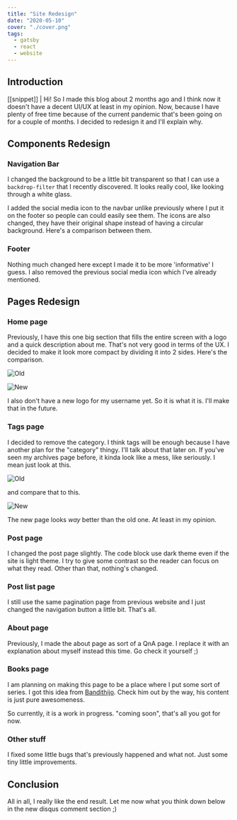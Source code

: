 ```yaml
---
title: "Site Redesign"
date: "2020-05-10"
cover: "./cover.png"
tags:
  - gatsby
  - react
  - website
---
```


## Introduction
[[snippet]]
| Hi! So I made this blog about 2 months ago and I think now it doesn't have a decent UI/UX at least in my opinion. Now, because I have plenty of free time because of the current pandemic that's been going on for a couple of months. I decided to redesign it and I'll explain why.

## Components Redesign
### Navigation Bar
I changed the background to be a little bit transparent so that I can use a `backdrop-filter` that I recently discovered. It looks really cool, like looking through a white glass.

I added the social media icon to the navbar unlike previously where I put it on the footer so people can could easily see them. The icons are also changed, they have their original shape instead of having a circular background. Here's a comparison between them.

### Footer
Nothing much changed here except I made it to be more 'informative' I guess. I also removed the previous social media icon which I've already mentioned.


## Pages Redesign
### Home page
Previously, I have this one big section that fills the entire screen with a logo and a quick description about me. That's not very good in terms of the UX. I decided to make it look more compact by dividing it into 2 sides. Here's the comparison.

![Old](https://res.cloudinary.com/irrellia/image/upload/v1588407518/site-redesign/Shot-2020-05-02_15-13_2_zgbgy4.png)

![New](https://res.cloudinary.com/irrellia/image/upload/v1588407526/site-redesign/Shot-2020-05-02_14-39_quswht.png)

I also don't have a new logo for my username yet. So it is what it is. I'll make that in the future.


### Tags page
I decided to remove the category. I think tags will be enough because I have another plan for the "category" thingy. I'll talk about that later on. If you've seen my archives page before, it kinda look like a mess, like seriously. I mean just look at this.

![Old](https://res.cloudinary.com/irrellia/image/upload/v1588407521/site-redesign/Shot-2020-05-02_15-13_1_ujxkpf.png)

and compare that to this.

![New](https://res.cloudinary.com/irrellia/image/upload/v1588407524/site-redesign/Shot-2020-05-02_15-13_gk8orx.png)

The new page looks _way_ better than the old one. At least in my opinion.


### Post page
I changed the post page slightly. The code block use dark theme even if the site is light theme. I try to give some contrast so the reader can focus on what they read. Other than that, nothing's changed.


### Post list page
I still use the same pagination page from previous website and I just changed the navigation button a little bit. That's all.


### About page
Previously, I made the about page as sort of a QnA page. I replace it with an explanation about myself instead this time. Go check it yourself ;)


### Books page
I am planning on making this page to be a place where I put some sort of series. I got this idea from [Bandithijo](https://bandithijo.github.io/book/). Check him out by the way, his content is just pure awesomeness.

So currently, it is a work in progress. "coming soon", that's all you got for now.


### Other stuff
I fixed some little bugs that's previously happened and what not. Just some tiny little improvements.

## Conclusion
All in all, I really like the end result. Let me now what you think down below in the new disqus comment section ;)
